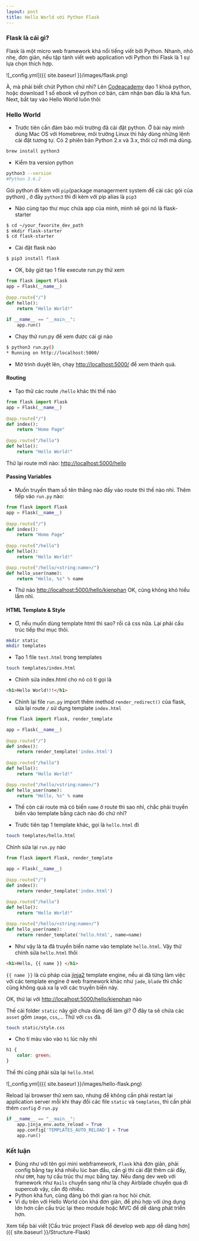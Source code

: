 ```yaml
---
layout: post
title: Hello World với Python Flask
---
```


### Flask là cái gì?

Flask là một micro web framework khá nổi tiếng viết bởi Python. Nhanh, nhỏ nhẹ, đơn giản, nếu tập tành viết web application với Python thì Flask là 1 sự lựa chọn thích hợp.

![_config.yml]({{ site.baseurl }}/images/flask.png)

À, mà phải biết chút Python chứ nhỉ? 
Lên [Codeacademy](https://www.codecademy.com/learn/python) dạo 1 khoá python, hoặc download 1 số ebook về python cơ bản, cảm nhận ban đầu là khá fun.
Next, bắt tay vào Hello World luôn thôi

### Hello World
- Trước tiên cần đảm bảo môi trường đã cài đặt python. Ở bài này mình dùng Mac OS với Homebrew, môi trường Linux thì hãy dùng những lệnh cài đặt tương tự.
Có 2 phiên bản Python 2.x và 3.x, thôi cứ mới mà dùng.

```bash
brew install python3
```

- Kiểm tra version python 

```bash
python3 --version   
#Python 3.6.2
```

Gói python đi kèm với `pip`(package managerment system để cài các gói của python)
, ở đây `python3` thì đi kèm với pip alias là `pip3`

- Nào cùng tạo thư mục chứa app của mình, mình sẽ gọi nó là flask-starter

```bash
$ cd ~/your_favorite_dev_path
$ mkdir flask-starter
$ cd flask-starter
```

- Cài đặt flask nào

```bash
$ pip3 install flask
```

- OK, bây giờ tạo 1 file execute run.py thử xem

```python
from flask import Flask
app = Flask(__name__)
 
@app.route("/")
def hello():
    return "Hello World!"
 
if __name__ == "__main__":
    app.run()
```

- Chạy thử run.py để xem được cái gì nào

```bash
$ python3 run.py()
* Running on http://localhost:5000/
```

- Mở trình duyệt lên, chạy [http://localhost:5000/](http://localhost:5000/) để xem thành quả.

#### Routing
- Tạo thử các route `/hello` khác thì thế nào

```python
from flask import Flask
app = Flask(__name__)
 
@app.route("/")
def index():
    return "Home Page"
 
@app.route("/hello")
def hello():
    return "Hello World!"
```

Thử lại route mới nào: [http://localhost:5000/hello](http://localhost:5000/hello)

#### Passing Variables
- Muốn truyền tham số tên thằng nào đấy vào route thì thế nào nhỉ. Thêm tiếp vào `run.py` nào:

```python
from flask import Flask
app = Flask(__name__)
 
@app.route("/")
def index():
    return "Home Page"
 
@app.route("/hello")
def hello():
    return "Hello World!"

@app.route("/hello/<string:name>/")
def hello_user(name):
    return "Hello, %s" % name
```

- Thử nào [http://localhost:5000/hello/kienphan](http://localhost:5000/hello/kienphan)
OK, cũng không khó hiểu lắm nhỉ. 

#### HTML Template & Style 

- Ơ, nếu muốn dùng template html thì sao? rồi cả css nữa. Lại phải cấu trúc tiếp thư mục thôi.

```bash
mkdir static
mkdir templates
```

- Tạo 1 file `test.html` trong templates 

```bash
touch templates/index.html
```

- Chỉnh sửa index.html cho nó có tí gọi là

```html
<h1>Hello World!!!</h1>
```

- Chỉnh lại file `run.py` import thêm method `render_redirect()` của flask, sửa lại route `/` sử dụng template `index.html`

```python
from flask import Flask, render_template

app = Flask(__name__)
 
@app.route("/")
def index():
    return render_template('index.html')
 
@app.route("/hello")
def hello():
    return "Hello World!"

@app.route("/hello/<string:name>/")
def hello_user(name):
    return "Hello, %s" % name
```

- Thế còn cái route mà có biến `name` ở route thì sao nhỉ, chắc phải truyền biến vào template bằng cách nào đó chứ nhỉ? 

- Trước tiên tạp 1 template khác, gọi là `hello.html` đi

```bash
touch templates/hello.html
```

Chỉnh sửa lại `run.py` nào

```python
from flask import Flask, render_template

app = Flask(__name__)
 
@app.route("/")
def index():
    return render_template('index.html')
 
@app.route("/hello")
def hello():
    return "Hello World!"

@app.route("/hello/<string:name>/")
def hello_user(name):
    return render_template('hello.html', name=name)
```

- Như vậy là ta đã truyền biến name vào template `hello.html`. Vậy thử chỉnh sửa `hello.html` thôi

```html
<h1>Hello, {{ name }} </h1>
```

`{{ name }}` là cú pháp của [jinja2](http://jinja.pocoo.org/) template engine, nếu ai đã từng làm việc với các template engine ở web framework khác như `jade`, `blade` thì chắc cũng không quá xa lạ với các truyền biến này.

OK, thử lại với [http://localhost:5000/hello/kienphan](http://localhost:5000/hello/kienphan) nào

Thế cái folder `static` nãy giờ chưa dùng để làm gì? Ở đây ta sẽ chứa các `asset` gồm `image`, `css`,... Thử với `css` đã.

```bash
touch static/style.css
```

- Cho tí màu vào vào `h1` lúc nãy nhỉ

```css
h1 {
    color: green;
}
```

Thế thì cũng phải sửa lại `hello.html`

![_config.yml]({{ site.baseurl }}/images/hello-flask.png)

Reload lại browser thử xem sao, nhưng để không cần phải restart lại application server mỗi khi thay đổi các file `static` và `templates`, thì cần phải thêm `config` ở `run.py`

```python
if __name__ == "__main__":
    app.jinja_env.auto_reload = True
    app.config['TEMPLATES_AUTO_RELOAD'] = True
    app.run()
```

### Kết luận

- Đúng như với tên gọi mini webframework, `Flask` khá đơn giản, phải config bằng tay khá nhiều lúc ban đầu, cần gì thì cài đặt thêm cái đấy, như `ORM`, hay tự cấu trúc thư mục bằng tay. Nếu đang dev web với framework như `Rails` chuyển sang như là chạy Airblade chuyển qua đi supercub vậy, cần độ nhiều.
- Python khá fun, cũng đáng bỏ thời gian ra học hỏi chút.
- Ví dụ trên với Hello World còn khá đơn giản, để phù hợp với ứng dụng lớn hơn cần cấu trúc lại theo module hoặc MVC để dễ dàng phát triển hơn.

Xem tiếp bài viết [Cấu trúc project Flask để develop web app dễ dàng hơn]({{ site.baseurl }}/Structure-Flask)